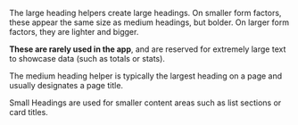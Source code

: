 The large heading helpers create large headings. On smaller form factors, these appear the
same size as medium headings, but bolder. On larger form factors, they are
lighter and bigger.

**These are rarely used in the app**, and are reserved for extremely large
text to showcase data (such as totals or stats).

The medium heading helper is typically the largest heading on a page and usually designates a page title.

Small Headings are used for smaller content areas such as list sections or
card titles.
